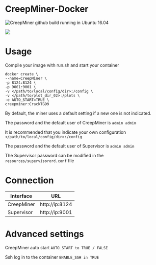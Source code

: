 # CreepMiner-Docker
![CreepMiner](https://github.com/Creepsky/creepMiner) github build running in Ubuntu 16.04 

![](https://github.com/Creepsky/creepMiner/blob/1.7.19/resources/icon.png)

# Usage 
Compile your image with run.sh and start your container
```
docker create \
--name=CreepMiner \
-p 8124:8124 \
-p 9001:9001 \
-v </path/to/local/config/dir>:/config \
-v </path/to/plot_dir_02>:/plots \
-e AUTO_START=TRUE \
creepminer:CrackTG99    
```
By default, the miner uses a default setting if a new one is not indicated. 

The password and the default user of CreepMiner is ```admin admin```

It is recommended that you indicate your own configuration ```</path/to/local/config/dir>:/config```

The password and the default user of Supervisor is ```admin admin```

The Supervisor password can be modified in the ```resources/supervisorord.conf``` file

# Connection
| Interface  | URL  |
| -----------| ------------- |
| CreepMiner  | http://ip:8124  |
| Supervisor  | http://ip:9001  |

# Advanced settings
CreepMiner auto start
```AUTO_START to TRUE / FALSE```

Ssh log in to the container
```ENABLE_SSH in TRUE```
